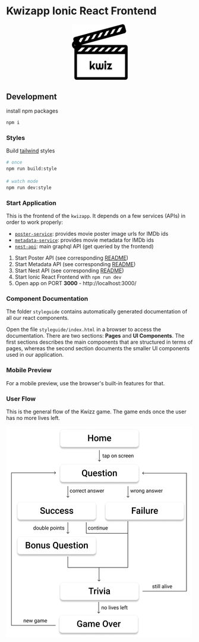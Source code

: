 # Kwizapp Ionic React Frontend

<p align="center">
  <a href="https://kwizapp.github.io" target="blank"><img src="public/assets/kwiz_logo.png" width="150" alt="Kwizapp Logo" /></a>
</p>

## Development

install npm packages

```bash
npm i
```

### Styles

Build [tailwind](https://tailwindcss.com/) styles

```bash
# once
npm run build:style

# watch mode
npm run dev:style
```

### Start Application

This is the frontend of the `kwizapp`. It depends on a few services (APIs) in order to work properly:

- [`poster-service`](https://github.com/kwizapp/poster-service): provides movie poster image urls for IMDb ids
- [`metadata-service`](https://github.com/kwizapp/metadata-service): provides movie metadata for IMDb ids
- [`nest-api`](https://github.com/kwizapp/nest-api): main graphql API (get queried by the frontend)

1. Start Poster API (see corresponding [README](https://github.com/kwizapp/poster-service))
2. Start Metadata API (see corresponding [README](https://github.com/kwizapp/metadata-service))
3. Start Nest API (see corresponding [README](https://github.com/kwizapp/nest-api))
4. Start Ionic React Frontend with `npm run dev`
5. Open app on PORT **3000** - http://localhost:3000/

### Component Documentation

The folder `styleguide` contains automatically generated documentation of all our react components.

Open the file `styleguide/index.html` in a browser to access the documentation. There are two sections: **Pages** and **UI Components**. The first sections describes the main components that are structured in terms of pages, whereas the second section documents the smaller UI components used in our application.

### Mobile Preview

For a mobile preview, use the browser's built-in features for that.

### User Flow

This is the general flow of the Kwizz game. The game ends once the user has no more lives left.

![User Experience](public/assets/user-flow.png)
